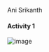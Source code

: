 Ani Srikanth

#### Activity 1 
![image](https://user-images.githubusercontent.com/14436239/190311626-927ff9fc-fa32-4e08-b758-98304ca884e5.png)
